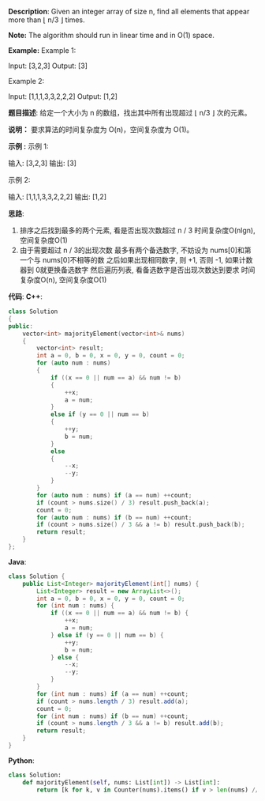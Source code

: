 __Description__:
Given an integer array of size n, find all elements that appear more than ⌊ n/3 ⌋ times.

__Note:__
The algorithm should run in linear time and in O(1) space.

__Example:__
Example 1:

Input: [3,2,3]
Output: [3]

Example 2:

Input: [1,1,1,3,3,2,2,2]
Output: [1,2]

__题目描述__:
给定一个大小为 n 的数组，找出其中所有出现超过 ⌊ n/3 ⌋ 次的元素。

__说明：__
要求算法的时间复杂度为 O(n)，空间复杂度为 O(1)。

__示例 :__
示例 1:

输入: [3,2,3]
输出: [3]

示例 2:

输入: [1,1,1,3,3,2,2,2]
输出: [1,2]

__思路__:
1. 排序之后找到最多的两个元素, 看是否出现次数超过 n / 3
时间复杂度O(nlgn), 空间复杂度O(1)
2. 由于需要超过 n / 3的出现次数
最多有两个备选数字, 不妨设为 nums[0]和第一个与 nums[0]不相等的数
之后如果出现相同数字, 则 +1, 否则 -1, 如果计数器到 0就更换备选数字
然后遍历列表, 看备选数字是否出现次数达到要求
时间复杂度O(n), 空间复杂度O(1)

__代码__:
__C++__:
```C++
class Solution 
{
public:
    vector<int> majorityElement(vector<int>& nums) 
    {
        vector<int> result;
        int a = 0, b = 0, x = 0, y = 0, count = 0;
        for (auto num : nums)
        {
            if ((x == 0 || num == a) && num != b)
            {
                ++x;
                a = num;
            }
            else if (y == 0 || num == b)
            {
                ++y;
                b = num;
            }
            else
            {
                --x;
                --y;
            }
        }
        for (auto num : nums) if (a == num) ++count;
        if (count > nums.size() / 3) result.push_back(a);
        count = 0;
        for (auto num : nums) if (b == num) ++count;
        if (count > nums.size() / 3 && a != b) result.push_back(b);
        return result;
    }
};
```

__Java__:
```Java
class Solution {
    public List<Integer> majorityElement(int[] nums) {
        List<Integer> result = new ArrayList<>();
        int a = 0, b = 0, x = 0, y = 0, count = 0;
        for (int num : nums) {
            if ((x == 0 || num == a) && num != b) {
                ++x;
                a = num;
            } else if (y == 0 || num == b) {
                ++y;
                b = num;
            } else {
                --x;
                --y;
            }
        }
        for (int num : nums) if (a == num) ++count;
        if (count > nums.length / 3) result.add(a);
        count = 0;
        for (int num : nums) if (b == num) ++count;
        if (count > nums.length / 3 && a != b) result.add(b);
        return result;
    }
}
```

__Python__:
```Python
class Solution:
    def majorityElement(self, nums: List[int]) -> List[int]:
        return [k for k, v in Counter(nums).items() if v > len(nums) // 3]
```